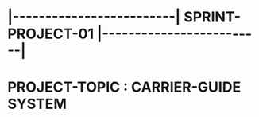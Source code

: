 # |-------------------------| SPRINT-PROJECT-01 |-------------------------|

#                                PROJECT-TOPIC : CARRIER-GUIDE SYSTEM

